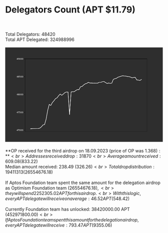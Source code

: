 # Delegators Count (APT $11.79)<br><br>
Total Delegators: 48420<br>
Total APT Delegated: 324988996<br><br>
![Delegators Plot](delegators_plot.png)<br><br>
**OP received for the third airdrop on 18.09.2023 (price of OP was $1.368):**<br>
Addresses received drop: 31870<br>
Average amount received: 609.08 ($833.22)<br>
Median amount received: 238.49 ($326.26)<br>
Total drop distribution: 19411313 ($26554676.18)<br><br>
If Aptos Foundation team spent the same amount for the delegation airdrop as Optimism Foundation team ($26554676.18),<br>
they will spend 2252305.02 APT for this airdrop.<br>
With this logic, every APT delegate will receive on average: 46.52 APT ($548.42)<br><br>
Currently Foundation team has unlocked: 38420000.00 APT ($452971800.00)<br>
If Aptos Foundation team spent this amount for the delegation airdrop, every APT delegate will receive : 793.47 APT ($9355.06)<br>
